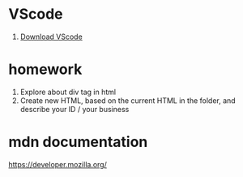 # VScode 
1. [Download VScode](https://code.visualstudio.com/download)


# homework 
1. Explore about div tag in html
2. Create new HTML, based on the current HTML in the folder, and describe your ID / your business



# mdn documentation
https://developer.mozilla.org/ 